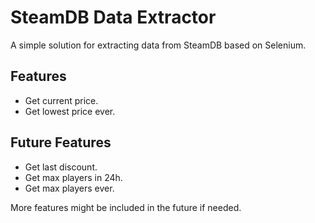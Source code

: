 # SteamDB Data Extractor<br/>

A simple solution for extracting data from SteamDB based on Selenium.

## Features

- Get current price.
- Get lowest price ever.

## Future Features

- Get last discount.
- Get max players in 24h.
- Get max players ever.

More features might be included in the future if needed.
